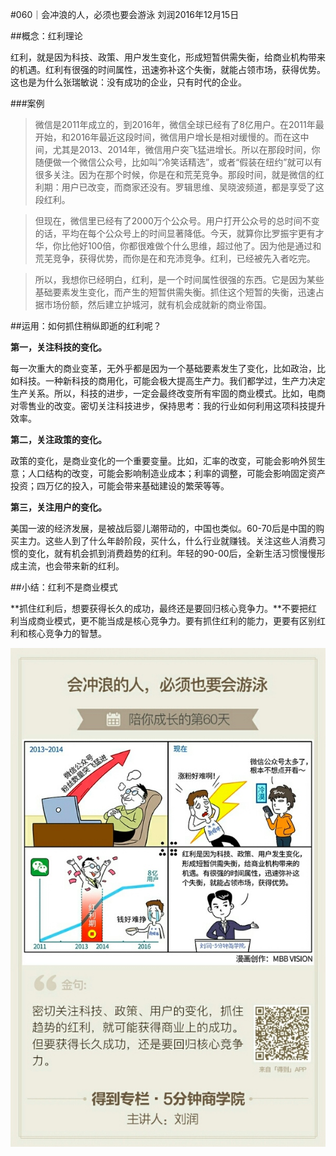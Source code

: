 #060｜会冲浪的人，必须也要会游泳
刘润2016年12月15日

##概念：红利理论

红利，就是因为科技、政策、用户发生变化，形成短暂供需失衡，给商业机构带来的机遇。红利有很强的时间属性，迅速弥补这个失衡，就能占领市场，获得优势。这也是为什么张瑞敏说：没有成功的企业，只有时代的企业。

###案例

>微信是2011年成立的，到2016年，微信全球已经有了8亿用户。在2011年最开始，和2016年最近这段时间，微信用户增长是相对缓慢的。而在这中间，尤其是2013、2014年，微信用户突飞猛进增长。所以在那段时间，你随便做一个微信公众号，比如叫“冷笑话精选”，或者“假装在纽约”就可以有很多关注。因为在那个时候，你是在和荒芜竞争。那段时间，就是微信的红利期：用户已改变，而商家还没有。罗辑思维、吴晓波频道，都是享受了这段红利。

>但现在，微信里已经有了2000万个公众号。用户打开公众号的总时间不变的话，平均在每个公众号上的时间显著降低。今天，就算你比罗振宇更有才华，你比他好100倍，你都很难做个什么思维，超过他了。因为他是通过和荒芜竞争，获得优势，而你是在和充沛竞争。红利，已经被先入者吃完。

>所以，我想你已经明白，红利，是一个时间属性很强的东西。它是因为某些基础要素发生变化，而产生的短暂供需失衡。抓住这个短暂的失衡，迅速占据市场份额，然后建立护城河，就有机会成就新的商业帝国。

##运用：如何抓住稍纵即逝的红利呢？

**第一，关注科技的变化。**

每一次重大的商业变革，无外乎都是因为一个基础要素发生了变化，比如政治，比如科技。一种新科技的商用化，可能会极大提高生产力。我们都学过，生产力决定生产关系。所以，科技的进步，一定会最终改变所有牢固的商业模式。比如，电商对零售业的改变。密切关注科技进步，保持思考：我的行业如何利用这项科技提升效率。

**第二，关注政策的变化。**

政策的变化，是商业变化的一个重要变量。比如，汇率的改变，可能会影响外贸生意；人口结构的改变，可能会影响制造业成本；利率的调整，可能会影响固定资产投资；四万亿的投入，可能会带来基础建设的繁荣等等。

**第三，关注用户的变化。**

美国一波的经济发展，是被战后婴儿潮带动的，中国也类似。60-70后是中国的购买主力。这些人到了什么年龄阶段，买什么，什么行业就赚钱。关注这些人消费习惯的变化，就有机会抓到消费趋势的红利。年轻的90-00后，全新生活习惯慢慢形成主流，也会带来新的红利。

##小结：红利不是商业模式

**抓住红利后，想要获得长久的成功，最终还是要回归核心竞争力。**不要把红利当成商业模式，更不能当成是核心竞争力。要有抓住红利的能力，更要有区别红利和核心竞争力的智慧。

![](./_image/2017-08-05-16-34-49.jpg)
